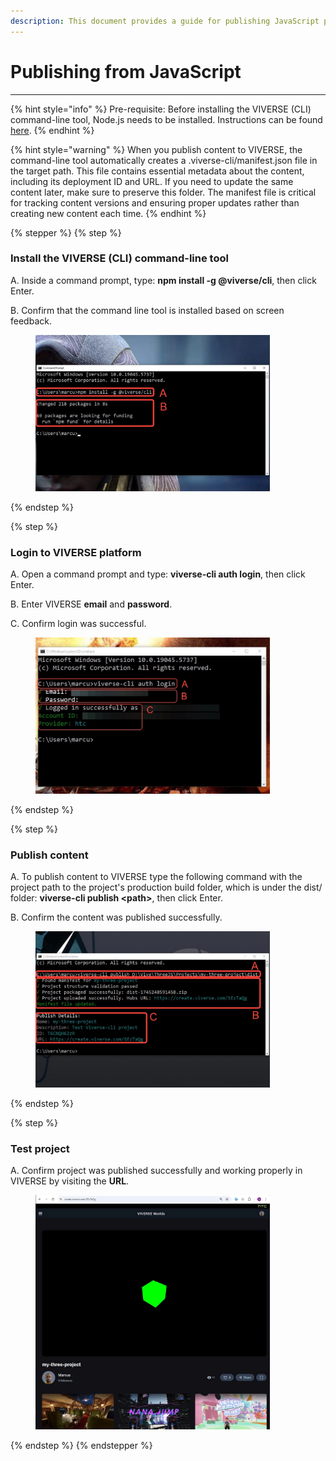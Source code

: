 ```yaml
---
description: This document provides a guide for publishing JavaScript projects to VIVERSE
---
```


# Publishing from JavaScript

***

{% hint style="info" %}
Pre-requisite: Before installing the VIVERSE (CLI) command-line tool, Node.js needs to be installed. Instructions can be found [here](npm-module-setup.md).
{% endhint %}

{% hint style="warning" %}
When you publish content to VIVERSE, the command-line tool automatically creates a .viverse-cli/manifest.json file in the target path. This file contains essential metadata about the content, including its deployment ID and URL. If you need to update the same content later, make sure to preserve this folder. The manifest file is critical for tracking content versions and ensuring proper updates rather than creating new content each time.
{% endhint %}

{% stepper %}
{% step %}
### Install the VIVERSE (CLI) command-line tool

A. Inside a command prompt, type: **npm install -g @viverse/cli**, then click Enter.

B. Confirm that the command line tool is installed based on screen feedback.

<figure><img src="../.gitbook/assets/image.png" alt="" width="375"><figcaption></figcaption></figure>
{% endstep %}

{% step %}
### Login to VIVERSE platform

A. Open a command prompt and type: **viverse-cli auth login**, then click Enter.

B. Enter VIVERSE **email** and **password**.

C. Confirm login was successful.

<figure><img src="../.gitbook/assets/image (1).png" alt="" width="375"><figcaption></figcaption></figure>
{% endstep %}

{% step %}
### Publish content

A. To publish content to VIVERSE type the following command with the project path to the project's production build folder, which is under the dist/ folder: **viverse-cli publish \<path>**, then click Enter.

B. Confirm the content was published successfully.

<figure><img src="../.gitbook/assets/image (2).png" alt="" width="375"><figcaption></figcaption></figure>
{% endstep %}

{% step %}
### Test project

A. Confirm project was published successfully and working properly in VIVERSE by visiting the **URL**.

<figure><img src="../.gitbook/assets/image (4).png" alt="" width="375"><figcaption></figcaption></figure>
{% endstep %}
{% endstepper %}
